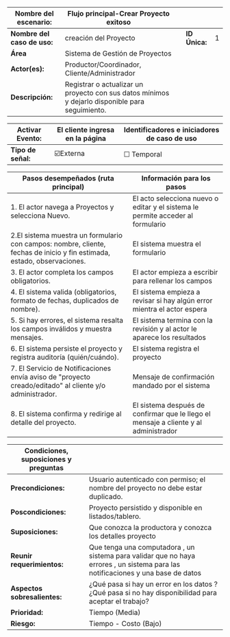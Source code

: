 | **Nombre del escenario:**|Flujo principal-Crear Proyecto exitoso | | | |
|---|---|---|---|---|
| **Nombre del caso de uso:** | creación del Proyecto   | | **ID Única:** | 1 |
| **Área** |Sistema de Gestión de Proyectos| | | |
| **Actor(es):** | Productor/Coordinador, Cliente/Administrador | | | |
| **Descripción:** |  Registrar o actualizar un proyecto con sus datos mínimos y dejarlo disponible para seguimiento.| | | |

| **Activar Evento:** | El cliente ingresa en la página | **Identificadores e iniciadores de caso de uso** |
|---|---|---|
| **Tipo de señal:** | ☑️Externa | ☐ Temporal | |
 
| **Pasos desempeñados (ruta principal)** | **Información para los pasos** |
|---|---|
| 1. El actor navega a Proyectos y selecciona Nuevo. |El acto selecciona nuevo o editar  y el sistema le permite acceder al formulario | 
| 2.El sistema muestra un formulario con campos: nombre, cliente, fechas de inicio y fin estimada, estado, observaciones. | El sistema muestra el formulario  |
| 3.  El actor completa los campos obligatorios. | El actor empieza a escribir para rellenar los campos |
| 4.  El sistema valida (obligatorios, formato de fechas, duplicados de nombre).  | El sistema empieza a revisar si hay algún error mientra el actor espera |
| 5.  Si hay errores, el sistema resalta los campos inválidos y muestra mensajes. | El sistema termina con la revisión y al actor le aparece los resultados  |
| 6. El sistema persiste el proyecto y registra auditoría (quién/cuándo).|El sistema registra el proyecto  |
| 7. El Servicio de Notificaciones envía aviso de "proyecto creado/editado" al cliente y/o administrador.|Mensaje de confirmación mandado por el sistema  |
| 8. El sistema confirma y redirige al detalle del proyecto.|El sistema después de confirmar que le llego el mensaje a cliente y al administrador  |

| **Condiciones, suposiciones y preguntas** | |
|---|---|
| **Precondiciones:** | Usuario autenticado con permiso; el nombre del proyecto no debe estar duplicado. |
| **Poscondiciones:** | Proyecto persistido y disponible en listados/tablero. |
| **Suposiciones:** | Que conozca la productora y conozca los detalles proyecto   |
| **Reunir requerimientos:** | Que tenga una computadora , un sistema para validar que no haya errores , un sistema para las notificaciones y una base de datos |
| **Aspectos sobresalientes:** | ¿Qué pasa si hay un error en los datos ? ¿Qué pasa si no hay disponibilidad para aceptar el trabajo?|
| **Prioridad:** | Tiempo  (Media)  | 
| **Riesgo:** | Tiempo - Costo (Bajo) |

 